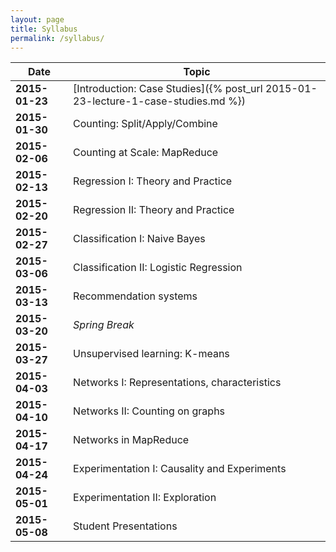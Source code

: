 ```yaml
---
layout: page
title: Syllabus
permalink: /syllabus/
---
```


|Date|Topic|
|----|-----|
|**2015-01-23**|[Introduction: Case Studies]({% post_url 2015-01-23-lecture-1-case-studies.md %})|
|**2015-01-30**|Counting: Split/Apply/Combine|
|**2015-02-06**|Counting at Scale: MapReduce|
|**2015-02-13**|Regression I: Theory and Practice|
|**2015-02-20**|Regression II: Theory and Practice|
|**2015-02-27**|Classification I: Naive Bayes|
|**2015-03-06**|Classification II: Logistic Regression|
|**2015-03-13**|Recommendation systems|
|**2015-03-20**|*Spring Break*|
|**2015-03-27**|Unsupervised learning: K-means|
|**2015-04-03**|Networks I: Representations, characteristics|
|**2015-04-10**|Networks II: Counting on graphs|
|**2015-04-17**|Networks in MapReduce|
|**2015-04-24**|Experimentation I: Causality and Experiments|
|**2015-05-01**|Experimentation II: Exploration|
|**2015-05-08**|Student Presentations|
